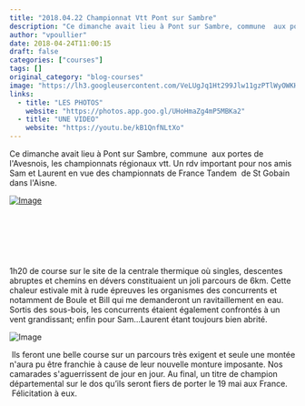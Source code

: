 ```yaml
---
title: "2018.04.22 Championnat Vtt Pont sur Sambre"
description: "Ce dimanche avait lieu à Pont sur Sambre, commune  aux portes de l'Avesnois, les championnats régionaux vtt. Un rdv important pour nos amis Sam et Laurent en vue des championnats de France Tandem  de St Gobain dans l'Aisne."
author: "vpoullier"
date: 2018-04-24T11:00:15
draft: false
categories: ["courses"]
tags: []
original_category: "blog-courses"
image: "https://lh3.googleusercontent.com/VeLUgJq1Ht299Jlw11gzPTlWyOWKH4dr6KKviNNHshCgfk3CtCrnPFMRW7BYLNB_RUT-r36_eNRAJI_Z_nOcxr3ofekJMmzyn14SpSpwcHUZEvO2kLP8oxED6GhOFKvkfW7mVOla7Mt9tFnsWRok7jStfm1DnaMdwOwFRHe_oitF7ZECUx1iC0Bi_gjOs5ZK6F8qlW0cEZwTepwCVBJ4_Y2rmTxVhVQIuwDj43J0OP9HzodNGFw3SO4-dFHptk7A8HzBXUblS8xPkdYbiecb3jn3EBNq2hfVvoUPIpSygZWrWzpHDLK9puECysdsdR5OKCgAimD751MXX8iE87wqj45KKKGdK27GH_kP8_FHav6saCarvRXMsxBEPUJ9p69LyxTHyvYdRVn5ze-hZeTAjHoTcZOJuoCz18n4jjfWFNBYkUITFxcAuw6oXHxRCTljGOpASA0cr_nv9pwFukQwl4RkWWp3y4dDpHG1CPF5R_cabeCIdI03Tc-n_TT6sopFb10kp3Qh2qmH_YXlxb2D4cfUr3OsAtODZHzMPDokjFDIsHZ3Nhf-frFi8OUSftPOvPOHc3Th6DYVNcESJkY2Xq4NkuW32hWigL4D7IRk=w1027-h770-no"
links:
  - title: "LES PHOTOS"
    website: "https://photos.app.goo.gl/UHoHmaZg4mP5MBKa2"
  - title: "UNE VIDEO"
    website: "https://youtu.be/kB1QnfNLtXo"
---
```


Ce dimanche avait lieu&nbsp;à Pont sur Sambre, commune &nbsp;aux portes de l'Avesnois, les championnats régionaux vtt. Un&nbsp;rdv important pour nos amis Sam et Laurent en vue des championnats de France Tandem &nbsp;de St Gobain dans l'Aisne.

<!--more-->

[![Image](https://lh3.googleusercontent.com/N8KzJ5W8MAeuHTIy9R9EV7dNdi7YWVaCg6nJWqQSoNbRvxeWZUUykjYfbno-eGQL-718TYwfhrwPYAk1JlLrQnFkQXxFQbcwslJxNgjaZpCpGMNQb0oA3qnt3ZsE3kX-_1VYVOZ40OrzS-XxTup0_RmvJWZwMQvn5Eo06mk-C8ZNilbmA-jdQBZpLBZosugE7BiHiSfJKld--QCK78aX6NBBfHKoINZFT9gNsieYkeWcpqjiZjo6S_AP7QAS5btfIJD_tCJ7oKB6aP-Yb_xy8AqNWaOyNAefxbqNLa-Iz-hYKpCPoia9MBZ2ik04jT7HJEGn3USWklw0GrrITwmCEBulDey-wVbVy9y4o6TgMeyy3Nx1wQgck7yFJmFb-kY1OSGI3qFvr3_Cevi_gfUPs1O6DcwBSBBFFtXOBlTfbN6rAKD2yrpuN2xIlZyJES8eRxzbwifTdugQVIwOKsdRo97vyJhBfglTpGEvWLgJZs4tAl-8Oki2mfW5Awh-4NeZAZLCRSGd4hoevanJmfQzOh-tn32L0yUzxZ9jAwMGQq2hGF1kzFzNm0CG1u_YYb3EivOxKMKG0b6D8xJeVkaUpc78PbxTBl_j8B7nizFG=w477-h358-no)](https://lh3.googleusercontent.com/N8KzJ5W8MAeuHTIy9R9EV7dNdi7YWVaCg6nJWqQSoNbRvxeWZUUykjYfbno-eGQL-718TYwfhrwPYAk1JlLrQnFkQXxFQbcwslJxNgjaZpCpGMNQb0oA3qnt3ZsE3kX-_1VYVOZ40OrzS-XxTup0_RmvJWZwMQvn5Eo06mk-C8ZNilbmA-jdQBZpLBZosugE7BiHiSfJKld--QCK78aX6NBBfHKoINZFT9gNsieYkeWcpqjiZjo6S_AP7QAS5btfIJD_tCJ7oKB6aP-Yb_xy8AqNWaOyNAefxbqNLa-Iz-hYKpCPoia9MBZ2ik04jT7HJEGn3USWklw0GrrITwmCEBulDey-wVbVy9y4o6TgMeyy3Nx1wQgck7yFJmFb-kY1OSGI3qFvr3_Cevi_gfUPs1O6DcwBSBBFFtXOBlTfbN6rAKD2yrpuN2xIlZyJES8eRxzbwifTdugQVIwOKsdRo97vyJhBfglTpGEvWLgJZs4tAl-8Oki2mfW5Awh-4NeZAZLCRSGd4hoevanJmfQzOh-tn32L0yUzxZ9jAwMGQq2hGF1kzFzNm0CG1u_YYb3EivOxKMKG0b6D8xJeVkaUpc78PbxTBl_j8B7nizFG=w477-h358-no)

&nbsp;

&nbsp;

&nbsp;

1h20 de course sur le site de la centrale thermique où singles, descentes abruptes et chemins en dévers constituaient un joli parcours de 6km. Cette chaleur estivale mit à rude épreuves les organismes des concurrents et notamment de Boule et Bill qui me demanderont un ravitaillement en eau. Sortis des sous-bois, les concurrents étaient également confrontés à un vent grandissant; enfin pour Sam...Laurent étant toujours bien abrité.

![Image](https://webmail1g.orange.fr/webmail/fr_FR/tinyMCE/plugins/emotions/img/animes/complice.gif)

&nbsp;Ils feront une belle course sur un parcours très exigent et seule une montée n'aura pu être franchie&nbsp;à cause de&nbsp;leur nouvelle&nbsp;monture imposante. Nos camarades s'aguerrissent de jour en jour. Au&nbsp;final, un&nbsp;titre de&nbsp;champion départemental sur le dos qu’ils seront fiers de porter le 19 mai aux France. &nbsp;Félicitation à eux.
